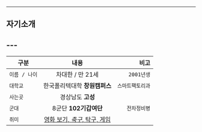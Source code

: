 ***
## 자기소개
## ---
| 구분 | 내용 | 비고 |
|---|:---:|---:|
| `이름 / 나이` | 차대한 / 만 21세 | `2001년생` |
| `대학교` | 한국폴리텍대학 **창원캠퍼스** | `스마트팩토리과` |
| `사는곳` | 경상남도 **고성** |  |
| `군대` | 8군단 **102기갑여단** | `전차정비병` |
| `취미` | <u>영화 보기, _축구_, 탁구, 게임</u> |  |
